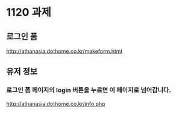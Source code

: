 # 1120 과제 

## 로그인 폼
http://athanasia.dothome.co.kr/makeform.html


## 유저 정보
### 로그인 폼 페이지의 login 버튼을 누르면 이 페이지로 넘어갑니다.
http://athanasia.dothome.co.kr/info.php


